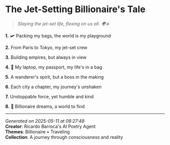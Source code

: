 # The Jet-Setting Billionaire's Tale

> *Slaying the jet-set life, flexing on us all. 🌍✈️*

**1.** 🛩️ Packing my bags, the world is my playground


**2.** From Paris to Tokyo, my jet-set crew


**3.** Building empires, but always in view


**4.** 💼 My laptop, my passport, my life's in a bag


**5.** A wanderer's spirit, but a boss in the making


**6.** Each city a chapter, my journey's unshaken


**7.** Unstoppable force, yet humble and kind


**8.** 🌟 Billionaire dreams, a world to find



---

*Generated on 2025-05-11 at 08:27:48*  
**Creator**: Ricardo Barroca's AI Poetry Agent  
**Themes**: Billionaire • Traveling  
**Collection**: A journey through consciousness and reality